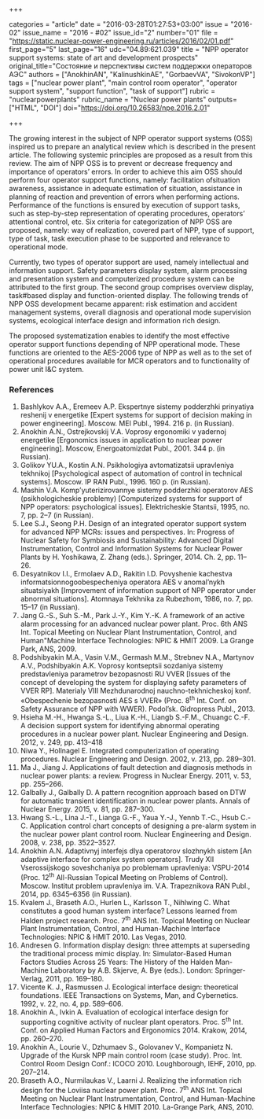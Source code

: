 +++

categories = "article"
date = "2016-03-28T01:27:53+03:00"
issue = "2016-02"
issue_name = "2016 - #02"
issue_id="2"
number="01"
file = "https://static.nuclear-power-engineering.ru/articles/2016/02/01.pdf"
first_page="5"
last_page="16"
udc="04.89:621.039"
title = "NPP operator support systems: state of art and development prospects"
original_title="Состояние и перспективы систем поддержки операторов АЭС"
authors = ["AnokhinAN", "KalinushkinAE", "GorbaevVA", "SivokonVP"]
tags = ["nuclear power plant", "main control room operator", "operator support system", "support function", "task of support"]
rubric = "nuclearpowerplants"
rubric_name = "Nuclear power plants"
outputs=["HTML", "DOI"]
doi="https://doi.org/10.26583/npe.2016.2.01"


+++


The growing interest in the subject of NPP operator support systems (OSS) inspired us to prepare an analytical review which is described in the present article. 
The following systemic principles are proposed as a result from this review. 
The aim of NPP OSS is to prevent or decrease frequency and importance of operators’ errors. 
In order to achieve this aim OSS should perform four operator support functions, namely: facilitation ofsituation awareness, assistance in adequate estimation of situation, assistance in planning of reaction and prevention of errors when performing actions. 
Performance of the functions is ensured by execution of support tasks, such as step-by-step representation of operating procedures, operators’ attentional control, etc. 
Six criteria for categorization of NPP OSS are proposed, namely: way of realization, covered part of NPP, type of support, type of task, task execution phase to be supported and relevance to operational mode.

Currently, two types of operator support are used, namely intellectual and information support. 
Safety parameters display system, alarm processing and presentation system and computerized procedure system can be attributed to the first group. 
The second group comprises overview display, task#based display and function-oriented display. 
The following trends of NPP OSS development became apparent: risk estimation and accident management systems, overall diagnosis and operational mode supervision systems, ecological interface design and information rich design.

The proposed systematization enables to identify the most effective operator support functions depending of NPP operational mode. 
These functions are oriented to the AES-2006 type of NPP as well as to the set of operational procedures available for MCR operators and to functionality of power unit I&C system.

### References

1. Bashlykov A.A., Eremeev A.P. Ekspertnye sistemy podderzhki prinyatiya reshenij v energetike [Expert systems for support of decision making in power engineering]. Moscow. MEI Publ., 1994. 216 p. (in Russian).
2. Anokhin A.N., Ostrejkovskij V.A. Voprosy ergonomiki v yadernoj energetike [Ergonomics issues in application to nuclear power engineering]. Moscow, Energoatomizdat Publ., 2001. 344 p. (in Russian).
3. Golikov YU.A., Kostin A.N. Psikhologiya avtomatizatsii upravleniya tekhnikoj [Psychological aspect of automation of control in technical systems]. Moscow. IP RAN Publ., 1996. 160 p. (in Russian).
4. Mashin V.A. Komp’yuterizirovannye sistemy podderzhki operatorov AES (psikhologicheskie problemy) [Computerized systems for support of NPP operators: psychological issues]. Elektricheskie Stantsii, 1995, no. 7, pp. 2–7 (in Russian).
5.  Lee S.J., Seong P.H. Design of an integrated operator support system for advanced NPP MCRs: issues and perspectives. In: Progress of Nuclear Safety for Symbiosis and Sustainability: Advanced Digital Instrumentation, Control and Information Systems for Nuclear Power Plants by H. Yoshikawa, Z. Zhang (eds.). Springer, 2014. Ch. 2, pp. 11–26.
6. Desyatnikov I.I., Ermolaev A.D., Rakitin I.D. Povyshenie kachestva informatsionnogoobespecheniya operatora AES v anomal’nykh situatsiyakh [Improvement of information support of NPP operator under abnormal situations]. Atomnaya Tekhnika za Rubezhom, 1986, no. 7, pp. 15–17 (in Russian).
7. Jang G.-S., Suh S.-M., Park J.-Y., Kim Y.-K. A framework of an active alarm processing for an advanced nuclear power plant. Proc. 6th ANS Int. Topical Meeting on Nuclear Plant Instrumentation, Control, and Human"Machine Interface Technologies: NPIC & HMIT 2009. La Grange Park, ANS, 2009.
8. Podshibyakin M.A., Vasin V.M., Germash M.M., Strebnev N.A., Martynov A.V., Podshibyakin A.K. Voprosy kontseptsii sozdaniya sistemy predstavleniya parametrov bezopasnosti RU VVER [Issues of the concept of developing the system for displaying safety parameters of VVER RP]. Materialy VIII Mezhdunarodnoj nauchno-tekhnicheskoj konf. «Obespechenie bezopasnosti AES s VVER» (Proc. 8<sup>th</sup> Int. Conf. on Safety Assurance of NPP with WWER). Podol’sk. Gidropress Publ., 2013.
9.  Hsieha M.-H., Hwanga S.-L., Liua K.-H., Liangb S.-F.M., Chuangc C.-F. A decision support system for identifying abnormal operating procedures in a nuclear power plant. Nuclear Engineering and Design. 2012, v. 249, pp. 413–418
10. Niwa Y., Hollnagel E. Integrated computerization of operating procedures. Nuclear Engineering and Design. 2002, v. 213, pp. 289–301.
11. Ma J., Jiang J. Applications of fault detection and diagnosis methods in nuclear power plants: a review. Progress in Nuclear Energy. 2011, v. 53, pp. 255–266.
12. Galbally J., Galbally D. A pattern recognition approach based on DTW for automatic transient identification in nuclear power plants. Annals of Nuclear Energy. 2015, v. 81, pp. 287–300.
13. Hwang S.-L., Lina J.-T., Lianga G.-F., Yaua Y.-J., Yennb T.-C., Hsub C.-C. Application control chart concepts of designing a pre-alarm system in the nuclear power plant control room. Nuclear Engineering and Design. 2008, v. 238, pp. 3522–3527.
14. Anokhin A.N. Adaptivnyj interfejs dlya operatorov slozhnykh sistem [An adaptive interface for complex system operators]. Trudy XII Vserossijskogo soveshchaniya po problemam upravleniya: VSPU-2014 (Proc. 12<sup>th</sup> All-Russian Topical Meeting on Problems of Control). Moscow. Institut problem upravleniya im. V.A. Trapeznikova RAN Publ., 2014, pp. 6345–6356 (in Russian).
15.  Kvalem J., Braseth A.O., Hurlen L., Karlsson T., Nihlwing C. What constitutes a good human system interface? Lessons learned from Halden project research. Proc. 7<sup>th</sup> ANS Int. Topical Meeting on Nuclear Plant Instrumentation, Control, and Human-Machine Interface Technologies: NPIC & HMIT 2010. Las Vegas, 2010.
16.  Andresen G. Information display design: three attempts at superseding the traditional process mimic display. In: Simulator-Based Human Factors Studies Across 25 Years: The History of the Halden Man-Machine Laboratory by A.B. Skjerve, A. Bye (eds.). London: Springer-Verlag, 2011, pp. 169–180.
17. Vicente K. J., Rasmussen J. Ecological interface design: theoretical foundations. IEEE Transactions on Systems, Man, and Cybernetics. 1992, v. 22, no. 4, pp. 589–606.
18. Anokhin A., Ivkin A. Evaluation of ecological interface design for supporting cognitive activity of nuclear plant operators. Proc. 5<sup>th</sup> Int. Conf. on Applied Human Factors and Ergonomics 2014. Krakow, 2014, pp. 260–270.
19. Anokhin A., Lourie V., Dzhumaev S., Golovanev V., Kompanietz N. Upgrade of the Kursk NPP main control room (case study). Proc. Int. Control Room Design Conf.: ICOCO 2010. Loughborough, IEHF, 2010, pp. 207–214.
20. Braseth A.O., Nurmilaukas V., Laarni J. Realizing the information rich design for the Loviisa nuclear power plant. Proc. 7<sup>th</sup> ANS Int. Topical Meeting on Nuclear Plant Instrumentation, Control, and Human-Machine Interface Technologies: NPIC & HMIT 2010. La-Grange Park, ANS, 2010.
